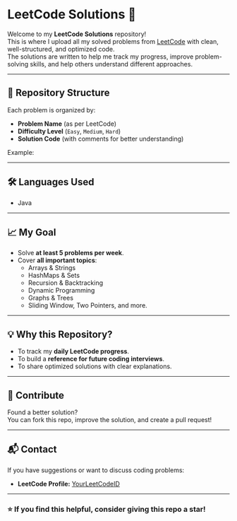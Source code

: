 # LeetCode Solutions 🚀

Welcome to my **LeetCode Solutions** repository!  
This is where I upload all my solved problems from [LeetCode](https://leetcode.com/) with clean, well-structured, and optimized code.  
The solutions are written to help me track my progress, improve problem-solving skills, and help others understand different approaches.

---

## 📂 Repository Structure
Each problem is organized by:
- **Problem Name** (as per LeetCode)
- **Difficulty Level** (`Easy`, `Medium`, `Hard`)
- **Solution Code** (with comments for better understanding)

Example:

---

## 🛠️ Languages Used
- Java   

---

## 📈 My Goal
- Solve **at least 5 problems per week**.
- Cover **all important topics**:
  - Arrays & Strings
  - HashMaps & Sets
  - Recursion & Backtracking
  - Dynamic Programming
  - Graphs & Trees
  - Sliding Window, Two Pointers, and more.

---

## 💡 Why this Repository?
- To track my **daily LeetCode progress**.
- To build a **reference for future coding interviews**.
- To share optimized solutions with clear explanations.

---

## 🤝 Contribute
Found a better solution?  
You can fork this repo, improve the solution, and create a pull request!

---

## 📬 Contact
If you have suggestions or want to discuss coding problems: 
- **LeetCode Profile:** [YourLeetCodeID](https://leetcode.com/u/Nileshkumar738/)  

---

### ⭐ If you find this helpful, consider giving this repo a star!
